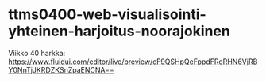 # ttms0400-web-visualisointi-yhteinen-harjoitus-noorajokinen

Viikko 40 harkka: https://www.fluidui.com/editor/live/preview/cF9QSHpQeFppdFRoRHN6VjRBY0NnTjJKRDZKSnZpaENCNA==
